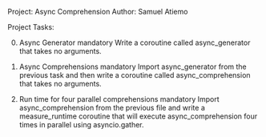 Project: Async Comprehension
 Author: Samuel Atiemo

Project Tasks:

0. Async Generator
mandatory
Write a coroutine called async_generator that takes no arguments.

1. Async Comprehensions
mandatory
Import async_generator from the previous task and then write a coroutine called async_comprehension that takes no arguments.

2. Run time for four parallel comprehensions
mandatory
Import async_comprehension from the previous file and write a measure_runtime coroutine that will execute async_comprehension four times in parallel using asyncio.gather.




